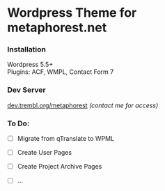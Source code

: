 # Wordpress Theme for metaphorest.net


### Installation

Wordpress 5.5+  
Plugins: ACF, WMPL, Contact Form 7

### Dev Server
[dev.trembl.org/metaphorest](dev.trembl.org/metaphorest) _(contact me for access)_

### To Do:
- [ ] Migrate from qTranslate to WPML
- [ ] Create User Pages
- [ ] Create Project Archive Pages
- [ ] ...


